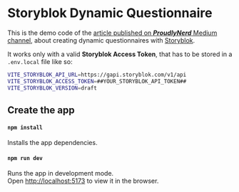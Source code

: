 # Storyblok Dynamic Questionnaire

This is the demo code of the [article published on **_ProudlyNerd_** Medium channel](https://proudlynerd.vidiemme.it/), about creating dynamic questionnaires with [Storyblok](https://www.storyblok.com/).

It works only with a valid **Storyblok Access Token**, that has to be stored in a `.env.local` file like so:

```bash
VITE_STORYBLOK_API_URL=https://gapi.storyblok.com/v1/api
VITE_STORYBLOK_ACCESS_TOKEN=##YOUR_STORYBLOK_API_TOKEN##
VITE_STORYBLOK_VERSION=draft
```

## Create the app

#### `npm install`

Installs the app dependencies.

#### `npm run dev`

Runs the app in development mode.<br>
Open [http://localhost:5173](http://localhost:5173) to view it in the browser.
